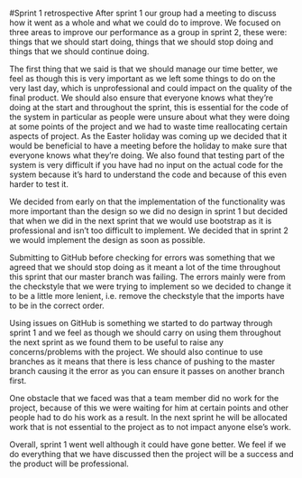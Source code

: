 #Sprint 1 retrospective
After sprint 1 our group had a meeting to discuss how it went as a whole and what we could do to improve. We focused on three areas to improve our performance as a group in sprint 2, these were: things that we should start doing, things that we should stop doing and things that we should continue doing. 

The first thing that we said is that we should manage our time better, we feel as though this is very important as we left some things to do on the very last day, which is unprofessional and could impact on the quality of the final product. We should also ensure that everyone knows what they’re doing at the start and throughout the sprint, this is essential for the code of the system in particular as people were unsure about what they were doing at some points of the project and we had to waste time reallocating certain aspects of project. As the Easter holiday was coming up we decided that it would be beneficial to have a meeting before the holiday to make sure that everyone knows what they’re doing. We also found that testing part of the system is very difficult if you have had no input on the actual code for the system because it’s hard to understand the code and because of this even harder to test it. 

We decided from early on that the implementation of the functionality was more important than the design so we did no design in sprint 1 but decided that when we did in the next sprint that we would use bootstrap as it is professional and isn’t too difficult to implement. We decided that in sprint 2 we would implement the design as soon as possible.

Submitting to GitHub before checking for errors was something that we agreed that we should stop doing as it meant a lot of the time throughout this sprint that our master branch was failing. The errors mainly were from the checkstyle that we were trying to implement so we decided to change it to be a little more lenient, i.e. remove the checkstyle that the imports have to be in the correct order.

Using issues on GitHub is something we started to do partway through sprint 1 and we feel as though we should carry on using them throughout the next sprint as we found them to be useful to raise any concerns/problems with the project. We should also continue to use branches as it means that there is less chance of pushing to the master branch causing it the error as you can ensure it passes on another branch first.

One obstacle that we faced was that a team member did no work for the project, because of this we were waiting for him at certain points and other people had to do his work as a result. In the next sprint he will be allocated work that is not essential to the project as to not impact anyone else’s work.

Overall, sprint 1 went well although it could have gone better. We feel if we do everything that we have discussed then the project will be a success and the product will be professional.
